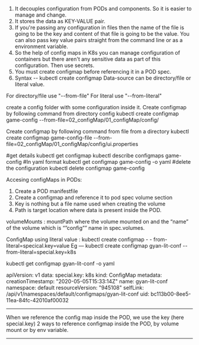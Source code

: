 1. It decouples configuration from PODs and components. So it is easier to manage and change.
2. It stores the data as KEY-VALUE pair.
3. If you're passing any configuration in files then the name of the file is going to be the key and content of that file is going to be the value. You can also pass key value pairs straight from the command line or as a environment variable. 
4. So the help of config maps in K8s you can manage configuration of containers but there aren't any sensitive data as part of this configuration. Then use secrets.
5. You must create configmap before referencing it in a POD spec.
6. Syntax
    -- kubectl create configmap <map-name> <data-source>
    Data-source can be directory/file or literal value.

For directory/file use  "--from-file"
For literal use  "--from-literal"  

create a config folder with some configuration inside it.
Create configmap by following command from directory config
kubectl create configmap game-config --from-file=02_configMap/01_configMap/config/

Create configmap by following command from file from a directory
kubectl create configmap game-config-file --from-file=02_configMap/01_configMap/config/ui.properties

#get details
kubectl get configmap
kubectl describe configmaps game-config
#In yaml format
kubectl get configmap game-config -o yaml
#delete the configuration
kubectl delete configmap game-config


Accesing configMaps in PODs:

1. Create a POD manifestfile
2. Create a configmap and reference it to pod spec volume section
3. Key is nothing but a file name used when creating the volume
4. Path is target location where data is present inside the POD.

volumeMounts : 
mountPath where the volume mounted on and the “name” of the volume which is “”config””  name in spec.volumes.

ConfigMap using literal value :
kubectl create configmap <name> - - from-literal=specical.key=value
Eg
 — kubectl create configmap gyan-lit-conf --from-literal=special.key=k8s

kubectl get configmap gyan-lit-conf -o yaml

apiVersion: v1
data:
  special.key: k8s
kind: ConfigMap
metadata:
  creationTimestamp: "2020-05-05T15:33:14Z"
  name: gyan-lit-conf
  namespace: default
  resourceVersion: "945108"
  selfLink: /api/v1/namespaces/default/configmaps/gyan-lit-conf
  uid: bc113b00-8ee5-11ea-84fc-42010af00032

*******************************************************************************************************
When we reference the config map inside the POD, we use the key (here special.key)
2 ways to reference configmap inside the POD, by volume mount or by env variable.
*******************************************************************************************************
